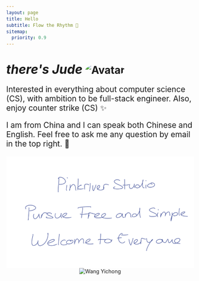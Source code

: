 ```yaml
---
layout: page
title: Hello
subtitle: Flow the Rhythm 👻
sitemap:
  priority: 0.9
---
```

 
<h1> <font style="font-weight: 500, bold; font-style: italic; font-size: 1.2em;">there's Jude  </font><img src="https://avatars.githubusercontent.com/u/50662650?v=4" alt="Avatar" style="border-radius:50%; width:55px; display:inline;">   </h1>
<p style="font-size: 1.5em">
	Interested in everything about computer science (CS), with ambition to be full-stack engineer. Also, enjoy counter strike (CS) ✨ 
</p>
<p style="font-size: 1.5em">
	I am from China and I can speak both Chinese and English. Feel free to ask me any question by email in the top right. 👏	
</p>
<p>
	<div class="row" align="center">
	<img src="https://raw.githubusercontent.com/PinkR1ver/ImageHosting/90fc7de607087218ec32dba6a0205517343f7678/Home/pinkr1ver.svg" alt="PinkR1ver Studio" align="left" width="auto" height="300">
	<img src="https://i.ibb.co/CzRY4yc/photo-2022-04-06-15-13-00.jpg" alt="Wang Yichong"  width="auto" height="300">
	</div>
</p>